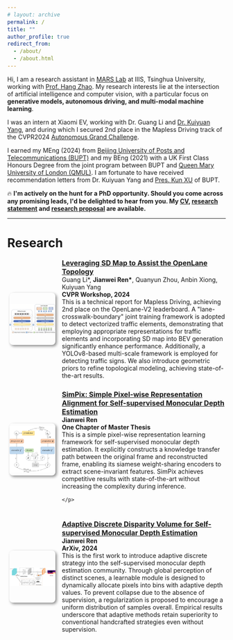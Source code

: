 ```yaml
---
# layout: archive
permalink: /
title: ""
author_profile: true
redirect_from: 
  - /about/
  - /about.html
---
```


Hi, I am a research assistant in [MARS Lab](http://group.iiis.tsinghua.edu.cn/~marslab/) at IIIS, Tsinghua University, working with [Prof. Hang Zhao](https://hangzhaomit.github.io/). My research interests lie at the intersection of artificial intelligence and computer vision, with a particular focus on **generative models, autonomous driving, and multi-modal machine learning**.


I was an intern at Xiaomi EV, working with Dr. Guang Li and [Dr. Kuiyuan Yang](https://scholar.google.com/citations?user=g2gAY_0AAAAJ), and during which I secured 2nd place in the Mapless Driving track of the CVPR2024 [Autonomous Grand Challenge](https://opendrivelab.com/challenge2024/#mapless_driving). 


I earned my MEng (2024) from [Beijing University of Posts and Telecommunications (BUPT)](https://www.bupt.edu.cn) and my BEng (2021) with a UK First Class Honours Degree from the joint program between BUPT and [Queen Mary University of London (QMUL)](https://www.qmul.ac.uk/). I am fortunate to have received recommendation letters from Dr. Kuiyuan Yang and [Pres. Kun XU](https://www.bupt.edu.cn/info/1274/84949.htm) of BUPT.

:fire: **I'm actively on the hunt for a PhD opportunity. Should you come across any promising leads, I'd be delighted to hear from you. My [CV](/files/CV_JianweiREN.pdf), [research statement](/files/Research_Statement.pdf) and [research proposal](/files/RP.pdf) are available.**

<hr>

# Research

<style>
.pub {
  display: flex; 
  margin-top: 3.5%;
  margin-bottom: 5%;
  height: 7%;
  flex-wrap: wrap;
}

.pub .img {
  display: flex;
  flex: 1;
  margin-right: 20px;
  align-items: center;
}

.pub .img img{
  box-shadow: 3px 3px 6px #888;
  border-radius: 8px;
  object-fit: contain;
  height: 120px;
  width: 180px;
  margin-top: 5px;
  margin-left: 5px;
  margin-bottom: 5px;
}

.pub .txt {
  flex: 0 0 75%;
  max-width: 75%;
}

.pub h2 {
  font-size: 16px;
  margin-top: 0;
  margin-bottom: 0;
}

.pub p {
  font-size: 14px;
  margin-top: 0;
  margin-bottom: 0;
}
</style>


<div class="pub">
  <div class="img">
    <img src="/images/pub/pub1.png">
  </div>
  <div class="txt">
    <h2>
      <b><a href="https://opendrivelab.github.io/Challenge%202024/mapless_XIAOMIEV.pdf">Leveraging SD Map to Assist the OpenLane Topology</a></b>
    </h2>
    <p>Guang Li*, <b>Jianwei Ren*</b>, Quanyun Zhou, Anbin Xiong, Kuiyuan Yang <br>
      <b>CVPR Workshop, 2024</b><br>
      This is a technical report for Mapless Driving, achieving 2nd place on the OpenLane-V2 leaderboard. A "lane-crosswalk-boundary" joint training framework is adopted to detect vectorized traffic elements, demonstrating that employing appropriate representations for traffic elements and incorporating SD map into BEV generation significantly enhance performance. Additionally, a YOLOv8-based multi-scale framework is employed for detecting traffic signs. We also introduce geometric priors to refine topological modeling, achieving state-of-the-art results.
    </p>
  </div>
</div>

<div class="pub">
  <div class="img">
    <img src="/images/pub/pub3.png">
  </div>
  <div class="txt">
    <h2>
      <b><a href="">SimPix: Simple Pixel-wise Representation Alignment for Self-supervised Monocular Depth Estimation</a></b>
    </h2>
    <p><b>Jianwei Ren</b><br>
      <b>One Chapter of Master Thesis </b><br>
      This is a simple pixel-wise representation learning framework for self-supervised monocular depth estimation. It explicitly constructs a knowledge transfer path between the original frame and reconstructed frame, enabling its siamese weight-sharing encoders to extract scene-invariant features. SimPix achieves competitive results with state-of-the-art without increasing the complexity during inference.
      
    </p>
  </div>
</div>

<div class="pub">
  <div class="img">
    <img src="/images/pub/pub2.png">
  </div>
  <div class="txt">
    <h2>
      <b><a href="https://arxiv.org/abs/2404.03190">Adaptive Discrete Disparity Volume for Self-supervised Monocular Depth Estimation</a></b>
    </h2>
    <p><b>Jianwei Ren</b><br>
      <b>ArXiv, 2024</b><br>
      This is the first work to introduce adaptive discrete strategy into the self-supervised monocular depth estimation community. Through global perception of distinct scenes, a learnable module is designed to dynamically allocate pixels into bins with adaptive depth values. To prevent collapse due to the absence of supervision, a regularization is proposed to encourage a uniform distribution of samples overall. Empirical results underscore that adaptive methods retain superiority to conventional handcrafted strategies even without supervision.
    </p>
  </div>
</div>




